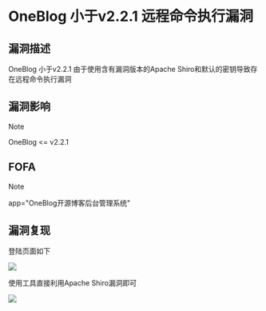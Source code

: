 # OneBlog 小于v2.2.1 远程命令执行漏洞

## 漏洞描述

OneBlog 小于v2.2.1 由于使用含有漏洞版本的Apache Shiro和默认的密钥导致存在远程命令执行漏洞

## 漏洞影响

> [!NOTE]
>
> OneBlog <= v2.2.1

## FOFA

> [!NOTE]
>
> app="OneBlog开源博客后台管理系统"

## 漏洞复现

登陆页面如下

![](resource/OneBlog-小于v2.2.1-远程命令执行漏洞/media/1.png)

使用工具直接利用Apache Shiro漏洞即可

![](resource/OneBlog-小于v2.2.1-远程命令执行漏洞/media/2.png)
